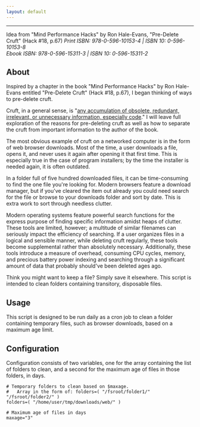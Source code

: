 ```yaml
---
layout: default
---
```

***
Idea from "Mind Performance Hacks" by Ron Hale-Evans, "Pre-Delete Cruft" (Hack #18, p.67)
*Print ISBN:    978-0-596-10153-4 | ISBN 10:    0-596-10153-8*  
*Ebook ISBN:    978-0-596-15311-3 | ISBN 10:    0-596-15311-2*  

## About
Inspired by a chapter in the book "Mind Performance Hacks" by Ron Hale-Evans entitled "Pre-Delete Cruft" (Hack #18, p.67), I began thinking of ways to pre-delete cruft.

Cruft, in a general sense, is "[any accumulation of obsolete, redundant, irrelevant, or unnecessary information, especially code](http://en.wikipedia.org/wiki/Cruft)." I will leave full exploration of the reasons for pre-deleting cruft as well as how to separate the cruft from important information to the author of the book.

The most obvious example of cruft on a networked computer is in the form of web browser downloads. Most of the time, a user downloads a file, opens it, and never uses it again after opening it that first time. This is especially true in the case of program installers; by the time the installer is needed again, it is often outdated.

In a folder full of five hundred downloaded files, it can be time-consuming to find the one file you're looking for. Modern browsers feature a download manager, but if you've cleared the item out already you could need search for the file or browse to your downloads folder and sort by date. This is extra work to sort through needless clutter.

Modern operating systems feature powerful search functions for the express purpose of finding specific information amidst heaps of clutter. These tools are limited, however; a multitude of similar filenames can seriously impact the efficiency of searching. If a user organizes files in a logical and sensible manner, while deleting cruft regularly, these tools become supplemental rather than absolutely necessary. Additionally, these tools introduce a measure of overhead, consuming CPU cycles, memory, and precious battery power indexing and searching through a significant amount of data that probably should've been deleted ages ago.

Think you might want to keep a file? Simply save it elsewhere. This script is intended to clean folders containing transitory, disposable files.

## Usage
This script is designed to be run daily as a cron job to clean a folder containing temporary files, such as browser downloads, based on a maximum age limit.

## Configuration
Configuration consists of two variables, one for the array containing the list of folders to clean, and a second for the maximum age of files in those folders, in days.

    # Temporary folders to clean based on $maxage.
    #   Array in the form of: folders=( "/fsroot/folder1/" "/fsroot/folder2/" )
    folders=( "/home/user/tmp/downloads/web/" )

    # Maximum age of files in days
    maxage="3"
